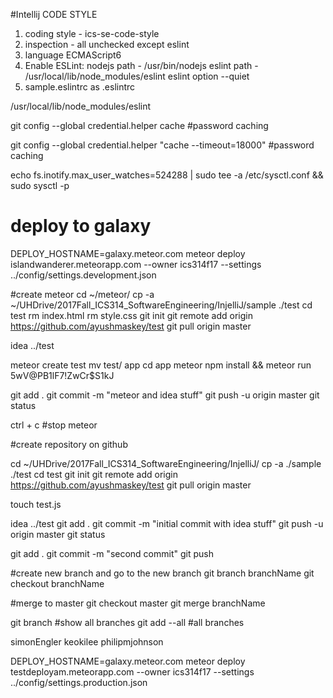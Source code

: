 #Intellij
CODE STYLE
1. coding style - ics-se-code-style
2. inspection - all unchecked except eslint
3. language ECMAScript6
4. Enable ESLint:
	nodejs path - /usr/bin/nodejs
	eslint path - /usr/local/lib/node_modules/eslint
	eslint option --quiet
5. sample.eslintrc as .eslintrc

/usr/local/lib/node_modules/eslint

git config --global credential.helper cache			#password caching

git config --global credential.helper "cache --timeout=18000"			#password caching

echo fs.inotify.max_user_watches=524288 | sudo tee -a /etc/sysctl.conf && sudo sysctl -p


# deploy to galaxy
DEPLOY_HOSTNAME=galaxy.meteor.com meteor deploy islandwanderer.meteorapp.com --owner ics314f17 --settings ../config/settings.development.json


#create meteor
cd ~/meteor/
cp -a ~/UHDrive/2017Fall_ICS314_SoftwareEngineering/InjelliJ/sample ./test 
cd test
rm index.html
rm style.css
git init
git remote add origin https://github.com/ayushmaskey/test
git pull origin master

idea ../test

meteor create test
mv test/ app
cd app
meteor npm install && meteor run
5wV@PB1lF7!ZwCr$S1kJ



git add .
git commit -m "meteor and idea stuff"
git push -u origin master
git status


ctrl + c		#stop meteor

#create repository on github

cd ~/UHDrive/2017Fall_ICS314_SoftwareEngineering/InjelliJ/
cp -a ./sample ./test 
cd test
git init
git remote add origin https://github.com/ayushmaskey/test
git pull origin master

touch test.js

idea ../test
git add .
git commit -m "initial commit with idea stuff"
git push -u origin master
git status

git add .
git commit -m "second commit"
git push



#create new branch and go to the new branch
git branch branchName
git checkout branchName

#merge to master
git checkout master
git merge branchName

git branch		#show all branches
git add --all		#all branches

simonEngler
keokilee
philipmjohnson


DEPLOY_HOSTNAME=galaxy.meteor.com meteor deploy testdeployam.meteorapp.com --owner ics314f17 --settings ../config/settings.production.json





